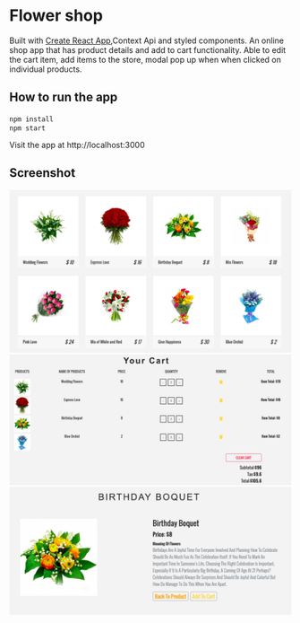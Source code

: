 # Flower shop 
Built with [Create React App](https://github.com/facebook/create-react-app),Context Api and styled components. An online shop app that has product details and add to cart functionality. Able to edit the cart item, add items to the store, modal pop up when when clicked on individual products.

## How to run the app
````
npm install
npm start
````
Visit the app at http://localhost:3000

## Screenshot
![preview](screenshot1.png)
![preview](screenshot2.png)
![preview](screenshot3.png)




